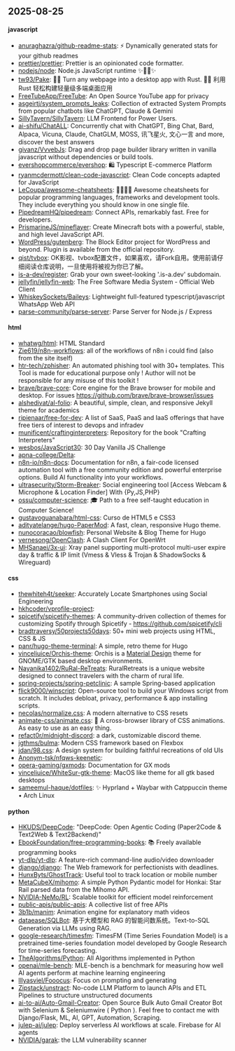 ## 2025-08-25

#### javascript
* [anuraghazra/github-readme-stats](https://github.com/anuraghazra/github-readme-stats): ⚡ Dynamically generated stats for your github readmes
* [prettier/prettier](https://github.com/prettier/prettier): Prettier is an opinionated code formatter.
* [nodejs/node](https://github.com/nodejs/node): Node.js JavaScript runtime ✨🐢🚀✨
* [tw93/Pake](https://github.com/tw93/Pake): 🤱🏻 Turn any webpage into a desktop app with Rust. 🤱🏻 利用 Rust 轻松构建轻量级多端桌面应用
* [FreeTubeApp/FreeTube](https://github.com/FreeTubeApp/FreeTube): An Open Source YouTube app for privacy
* [asgeirtj/system_prompts_leaks](https://github.com/asgeirtj/system_prompts_leaks): Collection of extracted System Prompts from popular chatbots like ChatGPT, Claude & Gemini
* [SillyTavern/SillyTavern](https://github.com/SillyTavern/SillyTavern): LLM Frontend for Power Users.
* [ai-shifu/ChatALL](https://github.com/ai-shifu/ChatALL): Concurrently chat with ChatGPT, Bing Chat, Bard, Alpaca, Vicuna, Claude, ChatGLM, MOSS, 讯飞星火, 文心一言 and more, discover the best answers
* [givanz/VvvebJs](https://github.com/givanz/VvvebJs): Drag and drop page builder library written in vanilla javascript without dependencies or build tools.
* [evershopcommerce/evershop](https://github.com/evershopcommerce/evershop): 🛍️ Typescript E-commerce Platform
* [ryanmcdermott/clean-code-javascript](https://github.com/ryanmcdermott/clean-code-javascript): Clean Code concepts adapted for JavaScript
* [LeCoupa/awesome-cheatsheets](https://github.com/LeCoupa/awesome-cheatsheets): 👩‍💻👨‍💻 Awesome cheatsheets for popular programming languages, frameworks and development tools. They include everything you should know in one single file.
* [PipedreamHQ/pipedream](https://github.com/PipedreamHQ/pipedream): Connect APIs, remarkably fast. Free for developers.
* [PrismarineJS/mineflayer](https://github.com/PrismarineJS/mineflayer): Create Minecraft bots with a powerful, stable, and high level JavaScript API.
* [WordPress/gutenberg](https://github.com/WordPress/gutenberg): The Block Editor project for WordPress and beyond. Plugin is available from the official repository.
* [qist/tvbox](https://github.com/qist/tvbox): OK影视、tvbox配置文件，如果喜欢，请Fork自用。使用前请仔细阅读仓库说明，一旦使用将被视为你已了解。
* [is-a-dev/register](https://github.com/is-a-dev/register): Grab your own sweet-looking '.is-a.dev' subdomain.
* [jellyfin/jellyfin-web](https://github.com/jellyfin/jellyfin-web): The Free Software Media System - Official Web Client
* [WhiskeySockets/Baileys](https://github.com/WhiskeySockets/Baileys): Lightweight full-featured typescript/javascript WhatsApp Web API
* [parse-community/parse-server](https://github.com/parse-community/parse-server): Parse Server for Node.js / Express

#### html
* [whatwg/html](https://github.com/whatwg/html): HTML Standard
* [Zie619/n8n-workflows](https://github.com/Zie619/n8n-workflows): all of the workflows of n8n i could find (also from the site itself)
* [htr-tech/zphisher](https://github.com/htr-tech/zphisher): An automated phishing tool with 30+ templates. This Tool is made for educational purpose only ! Author will not be responsible for any misuse of this toolkit !
* [brave/brave-core](https://github.com/brave/brave-core): Core engine for the Brave browser for mobile and desktop. For issues https://github.com/brave/brave-browser/issues
* [alshedivat/al-folio](https://github.com/alshedivat/al-folio): A beautiful, simple, clean, and responsive Jekyll theme for academics
* [ripienaar/free-for-dev](https://github.com/ripienaar/free-for-dev): A list of SaaS, PaaS and IaaS offerings that have free tiers of interest to devops and infradev
* [munificent/craftinginterpreters](https://github.com/munificent/craftinginterpreters): Repository for the book "Crafting Interpreters"
* [wesbos/JavaScript30](https://github.com/wesbos/JavaScript30): 30 Day Vanilla JS Challenge
* [apna-college/Delta](https://github.com/apna-college/Delta): 
* [n8n-io/n8n-docs](https://github.com/n8n-io/n8n-docs): Documentation for n8n, a fair-code licensed automation tool with a free community edition and powerful enterprise options. Build AI functionality into your workflows.
* [ultrasecurity/Storm-Breaker](https://github.com/ultrasecurity/Storm-Breaker): Social engineering tool [Access Webcam & Microphone & Location Finder] With {Py,JS,PHP}
* [ossu/computer-science](https://github.com/ossu/computer-science): 🎓 Path to a free self-taught education in Computer Science!
* [gustavoguanabara/html-css](https://github.com/gustavoguanabara/html-css): Curso de HTML5 e CSS3
* [adityatelange/hugo-PaperMod](https://github.com/adityatelange/hugo-PaperMod): A fast, clean, responsive Hugo theme.
* [nunocoracao/blowfish](https://github.com/nunocoracao/blowfish): Personal Website & Blog Theme for Hugo
* [vernesong/OpenClash](https://github.com/vernesong/OpenClash): A Clash Client For OpenWrt
* [MHSanaei/3x-ui](https://github.com/MHSanaei/3x-ui): Xray panel supporting multi-protocol multi-user expire day & traffic & IP limit (Vmess & Vless & Trojan & ShadowSocks & Wireguard)

#### css
* [thewhiteh4t/seeker](https://github.com/thewhiteh4t/seeker): Accurately Locate Smartphones using Social Engineering
* [hkhcoder/vprofile-project](https://github.com/hkhcoder/vprofile-project): 
* [spicetify/spicetify-themes](https://github.com/spicetify/spicetify-themes): A community-driven collection of themes for customizing Spotify through Spicetify - https://github.com/spicetify/cli
* [bradtraversy/50projects50days](https://github.com/bradtraversy/50projects50days): 50+ mini web projects using HTML, CSS & JS
* [panr/hugo-theme-terminal](https://github.com/panr/hugo-theme-terminal): A simple, retro theme for Hugo
* [vinceliuice/Orchis-theme](https://github.com/vinceliuice/Orchis-theme): Orchis is a [Material Design](https://material.io) theme for GNOME/GTK based desktop environments.
* [Nayanika1402/RuRal-ReTreats](https://github.com/Nayanika1402/RuRal-ReTreats): RuralRetreats is a unique website designed to connect travelers with the charm of rural life.
* [spring-projects/spring-petclinic](https://github.com/spring-projects/spring-petclinic): A sample Spring-based application
* [flick9000/winscript](https://github.com/flick9000/winscript): Open-source tool to build your Windows script from scratch. It includes debloat, privacy, performance & app installing scripts.
* [necolas/normalize.css](https://github.com/necolas/normalize.css): A modern alternative to CSS resets
* [animate-css/animate.css](https://github.com/animate-css/animate.css): 🍿 A cross-browser library of CSS animations. As easy to use as an easy thing.
* [refact0r/midnight-discord](https://github.com/refact0r/midnight-discord): a dark, customizable discord theme.
* [jgthms/bulma](https://github.com/jgthms/bulma): Modern CSS framework based on Flexbox
* [jdan/98.css](https://github.com/jdan/98.css): A design system for building faithful recreations of old UIs
* [Anonym-tsk/nfqws-keenetic](https://github.com/Anonym-tsk/nfqws-keenetic): 
* [opera-gaming/gxmods](https://github.com/opera-gaming/gxmods): Documentation for GX mods
* [vinceliuice/WhiteSur-gtk-theme](https://github.com/vinceliuice/WhiteSur-gtk-theme): MacOS like theme for all gtk based desktops
* [sameemul-haque/dotfiles](https://github.com/sameemul-haque/dotfiles): ✨ Hyprland + Waybar with Catppuccin theme • Arch Linux

#### python
* [HKUDS/DeepCode](https://github.com/HKUDS/DeepCode): "DeepCode: Open Agentic Coding (Paper2Code & Text2Web & Text2Backend)"
* [EbookFoundation/free-programming-books](https://github.com/EbookFoundation/free-programming-books): 📚 Freely available programming books
* [yt-dlp/yt-dlp](https://github.com/yt-dlp/yt-dlp): A feature-rich command-line audio/video downloader
* [django/django](https://github.com/django/django): The Web framework for perfectionists with deadlines.
* [HunxByts/GhostTrack](https://github.com/HunxByts/GhostTrack): Useful tool to track location or mobile number
* [MetaCubeX/mihomo](https://github.com/MetaCubeX/mihomo): A simple Python Pydantic model for Honkai: Star Rail parsed data from the Mihomo API.
* [NVIDIA-NeMo/RL](https://github.com/NVIDIA-NeMo/RL): Scalable toolkit for efficient model reinforcement
* [public-apis/public-apis](https://github.com/public-apis/public-apis): A collective list of free APIs
* [3b1b/manim](https://github.com/3b1b/manim): Animation engine for explanatory math videos
* [dataease/SQLBot](https://github.com/dataease/SQLBot): 基于大模型和 RAG 的智能问数系统。Text-to-SQL Generation via LLMs using RAG.
* [google-research/timesfm](https://github.com/google-research/timesfm): TimesFM (Time Series Foundation Model) is a pretrained time-series foundation model developed by Google Research for time-series forecasting.
* [TheAlgorithms/Python](https://github.com/TheAlgorithms/Python): All Algorithms implemented in Python
* [openai/mle-bench](https://github.com/openai/mle-bench): MLE-bench is a benchmark for measuring how well AI agents perform at machine learning engineering
* [lllyasviel/Fooocus](https://github.com/lllyasviel/Fooocus): Focus on prompting and generating
* [Zipstack/unstract](https://github.com/Zipstack/unstract): No-code LLM Platform to launch APIs and ETL Pipelines to structure unstructured documents
* [ai-to-ai/Auto-Gmail-Creator](https://github.com/ai-to-ai/Auto-Gmail-Creator): Open Source Bulk Auto Gmail Creator Bot with Selenium & Seleniumwire ( Python ). Feel free to contact me with Django/Flask, ML, AI, GPT, Automation, Scraping.
* [julep-ai/julep](https://github.com/julep-ai/julep): Deploy serverless AI workflows at scale. Firebase for AI agents
* [NVIDIA/garak](https://github.com/NVIDIA/garak): the LLM vulnerability scanner
